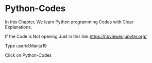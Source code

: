 # Python-Codes
In this Chapter, We learn Python programming Codes  with Clear Explanations. 

If the Code is Not opening Just in this link:https://nbviewer.jupyter.org/

Type userid:Manju19

Click on Python-Codes
